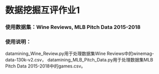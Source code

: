 # 数据挖掘互评作业1


### 使用数据集：Wine Reviews, MLB Pitch Data 2015-2018


### 使用说明：
datamining_Wine_Review.py用于处理数据集Wine Reviews中的winemag-data-130k-v2.csv，
datamining_MLB_Pitch_Data.py用于处理数据集MLB Pitch Data 2015-2018中的games.csv。

